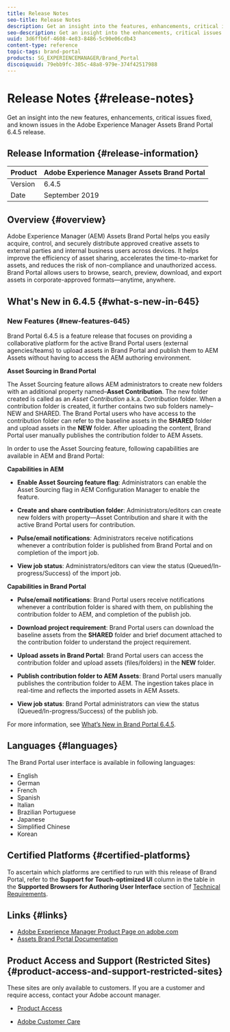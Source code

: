 ```yaml
---
title: Release Notes
seo-title: Release Notes
description: Get an insight into the features, enhancements, critical issues fixed, and known issues in the Adobe Experience Manager Assets Brand Portal 6.4.5release.
seo-description: Get an insight into the enhancements, critical issues fixed, and known issues in the Adobe Experience Manager Assets Brand Portal 6.4.5 release.
uuid: 3d6ffb6f-4608-4e83-8486-5c90e06cdb43
content-type: reference
topic-tags: brand-portal
products: SG_EXPERIENCEMANAGER/Brand_Portal
discoiquuid: 79ebb9fc-385c-48a8-979e-374f42517988
---
```


# Release Notes {#release-notes}

Get an insight into the new features, enhancements, critical issues fixed, and known issues in the Adobe Experience Manager Assets Brand Portal 6.4.5 release.

## Release Information {#release-information}

| Product |Adobe Experience Manager Assets Brand Portal |
|---|---|
| Version | 6.4.5|
| Date | September 2019 |

## Overview {#overview}

Adobe Experience Manager (AEM) Assets Brand Portal helps you easily acquire, control, and securely distribute approved creative assets to external parties and internal business users across devices. It helps improve the efficiency of asset sharing, accelerates the time-to-market for assets, and reduces the risk of non-compliance and unauthorized access. Brand Portal allows users to browse, search, preview, download, and export assets in corporate-approved formats—anytime, anywhere.

## What's New in 6.4.5 {#what-s-new-in-645}

### New Features {#new-features-645}

Brand Portal 6.4.5 is a feature release that focuses on providing a collaborative platform for the active Brand Portal users (external agencies/teams) to upload assets in Brand Portal and publish them to AEM Assets without having to access the AEM authoring environment.

**Asset Sourcing in Brand Portal**

The Asset Sourcing feature allows AEM administrators to create new folders with an additional property named–**Asset Contribution**. The new folder created is called as an *Asset Contribution* a.k.a. *Contribution* folder. When a contribution folder is created, it further contains two sub folders namely–NEW and SHARED. The Brand Portal users who have access to the contribution folder can refer to the baseline assets in the **SHARED** folder and upload assets in the **NEW** folder. After uploading the content, Brand Portal user manually publishes the contribution folder to AEM Assets.

In order to use the Asset Sourcing feature, following capabilities are available in AEM and Brand Portal:

**Capabilities in AEM**

* **Enable Asset Sourcing feature flag**: Administrators can enable the Asset Sourcing flag in AEM Configuration Manager to enable the feature.

* **Create and share contribution folder**: Administrators/editors can create new folders with property—Asset Contribution and share it with the active Brand Portal users for contribution.

* **Pulse/email notifications**: Administrators receive notifications whenever a contribution folder is published from Brand Portal and on completion of the import job.

* **View job status**: Administrators/editors can view the status (Queued/In-progress/Success) of the import job.

**Capabilities in Brand Portal**

* **Pulse/email notifications**: Brand Portal users receive notifications whenever a contribution folder is shared with them, on publishing the contribution folder to AEM, and completion of the publish job.

* **Download project requirement**: Brand Portal users can download the baseline assets from the **SHARED** folder and brief document attached to the contribution folder to understand the project requirement.

* **Upload assets in Brand Portal**: Brand Portal users can access the contribution folder and upload assets (files/folders) in the **NEW** folder.

* **Publish contribution folder to AEM Assets**: Brand Portal users manually publishes the contribution folder to AEM. The ingestion takes place in real-time and reflects the imported assets in AEM Assets.

* **View job status**: Brand Portal administrators can view the status (Queued/In-progress/Success) of the publish job.

For more information, see [What’s New in Brand Portal 6.4.5](whats-new.md).

## Languages {#languages}

The Brand Portal user interface is available in following languages:

* English
* German
* French
* Spanish
* Italian
* Brazilian Portuguese
* Japanese
* Simplified Chinese
* Korean

## Certified Platforms {#certified-platforms}

To ascertain which platforms are certified to run with this release of Brand Portal, refer to the **Support for Touch-optimized UI** column in the table in the **Supported Browsers for Authoring User Interface** section of [Technical Requirements](https://helpx.adobe.com/experience-manager/6-4/sites/deploying/using/technical-requirements.html).

## Links {#links}

* [Adobe Experience Manager Product Page on adobe.com](http://www.adobe.com/in/marketing-cloud/experience-manager.html)
* [Assets Brand Portal Documentation](https://helpx.adobe.com/experience-manager/brand-portal/user-guide.html)

## Product Access and Support (Restricted Sites) {#product-access-and-support-restricted-sites}

These sites are only available to customers. If you are a customer and require access, contact your Adobe account manager.

* [](https://daycare.day.com) [Product Access](https://login.marketing.adobe.com)

* [Adobe Customer Care](https://helpx.adobe.com/contact.html)
